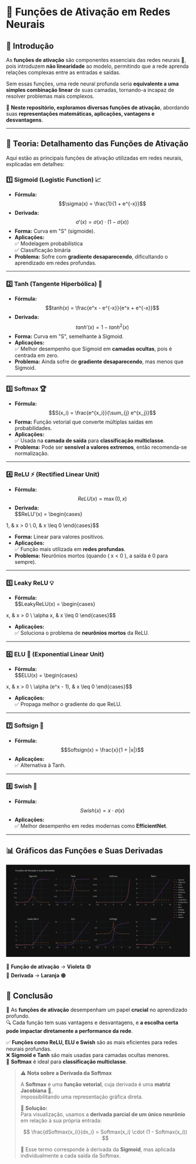 # 🚀 Funções de Ativação em Redes Neurais

## 📌 Introdução

As **funções de ativação** são componentes essenciais das redes neurais 🧠, pois introduzem **não linearidade** ao modelo, permitindo que a rede aprenda relações complexas entre as entradas e saídas.  

Sem essas funções, uma rede neural profunda seria **equivalente a uma simples combinação linear** de suas camadas, tornando-a incapaz de resolver problemas mais complexos.  

📖 **Neste repositório, exploramos diversas funções de ativação**, abordando suas **representações matemáticas, aplicações, vantagens e desvantagens**.

---

## 📖 Teoria: Detalhamento das Funções de Ativação

Aqui estão as principais funções de ativação utilizadas em redes neurais, explicadas em detalhes:

### 1️⃣ Sigmoid (Logistic Function) 📈

- **Fórmula:**  
  $$\sigma(x) = \frac{1}{1 + e^{-x}}$$
- **Derivada:**  
  $$\sigma'(x) = \sigma(x) \cdot (1 - \sigma(x))$$
- **Forma:** Curva em "S" (sigmoide).
- **Aplicações:**  
  ✅ Modelagem probabilística  
  ✅ Classificação binária  
- **Problema:** Sofre com **gradiente desaparecendo**, dificultando o aprendizado em redes profundas.

---

### 2️⃣ Tanh (Tangente Hiperbólica) 🔄

- **Fórmula:**  
  $$tanh(x) = \frac{e^x - e^{-x}}{e^x + e^{-x}}$$
- **Derivada:**  
  $$tanh'(x) = 1 - tanh^2(x)$$
- **Forma:** Curva em "S", semelhante à Sigmoid.
- **Aplicações:**  
  ✅ Melhor desempenho que Sigmoid em **camadas ocultas**, pois é centrada em zero.  
- **Problema:** Ainda sofre de **gradiente desaparecendo**, mas menos que Sigmoid.

---

### 3️⃣ Softmax 🏆

- **Fórmula:**  
  $$S(x_i) = \frac{e^{x_i}}{\sum_{j} e^{x_j}}$$
- **Forma:** Função vetorial que converte múltiplas saídas em probabilidades.
- **Aplicações:**  
  ✅ Usada na **camada de saída** para **classificação multiclasse**.  
- **Problema:** Pode ser **sensível a valores extremos**, então recomenda-se normalização.

---

### 4️⃣ ReLU ⚡ (Rectified Linear Unit)

- **Fórmula:**  
  $$ReLU(x) = \max(0, x)$$
- **Derivada:**  
  $$ReLU'(x) = \begin{cases}

1, & x > 0 \\
0, & x \leq 0
\end{cases}$$

- **Forma:** Linear para valores positivos.
- **Aplicações:**  
  ✅ Função mais utilizada em **redes profundas**.  
- **Problema:** Neurônios mortos (quando \( x < 0 \), a saída é 0 para sempre).

---

### 5️⃣ Leaky ReLU 💡

- **Fórmula:**  
  $$LeakyReLU(x) = \begin{cases}

x, & x > 0 \\
\alpha x, & x \leq 0
\end{cases}$$

- **Aplicações:**  
  ✅ Soluciona o problema de **neurônios mortos** da ReLU.

---

### 6️⃣ ELU 🚀 (Exponential Linear Unit)

- **Fórmula:**  
  $$ELU(x) = \begin{cases}

x, & x > 0 \\
\alpha (e^x - 1), & x \leq 0
\end{cases}$$

- **Aplicações:**  
  ✅ Propaga melhor o gradiente do que ReLU.

---

### 7️⃣ Softsign 🔄

- **Fórmula:**  
  $$Softsign(x) = \frac{x}{1 + |x|}$$
- **Aplicações:**  
  ✅ Alternativa à Tanh.

---

### 8️⃣ Swish 🌟

- **Fórmula:**  
  $$Swish(x) = x \cdot \sigma(x)$$
- **Aplicações:**  
  ✅ Melhor desempenho em redes modernas como **EfficientNet**.

---

## 📊 Gráficos das Funções e Suas Derivadas

![Gráfico das Funções de Ativação e suas Derivadas](newplot.png)

🔹 **Função de ativação** → **Violeta** 🟣  
🔸 **Derivada** → **Laranja** 🟠  

## 📜 Conclusão

🎯 As **funções de ativação** desempenham um papel **crucial** no aprendizado profundo.  
🔍 Cada função tem suas vantagens e desvantagens, e **a escolha certa pode impactar diretamente a performance da rede**.

✅ **Funções como ReLU, ELU e Swish** são as mais eficientes para redes neurais profundas.  
❌ **Sigmoid e Tanh** são mais usadas para camadas ocultas menores.  
🔢 **Softmax** é ideal para **classificação multiclasse**.

> ⚠️ **Nota sobre a Derivada da Softmax**  
>
> A **Softmax** é uma **função vetorial**, cuja derivada é uma **matriz Jacobiana** 🧮,  
> impossibilitando uma representação gráfica direta.  
>
> 📌 **Solução:**  
> Para visualização, usamos a **derivada parcial de um único neurônio** em relação à sua própria entrada:  
>
> $$
> \frac{dSoftmax(x_i)}{dx_i} = Softmax(x_i) \cdot (1 - Softmax(x_i))
> $$
>
> 🔹 Esse termo corresponde à derivada da **Sigmoid**, mas aplicada individualmente a cada saída da Softmax.

